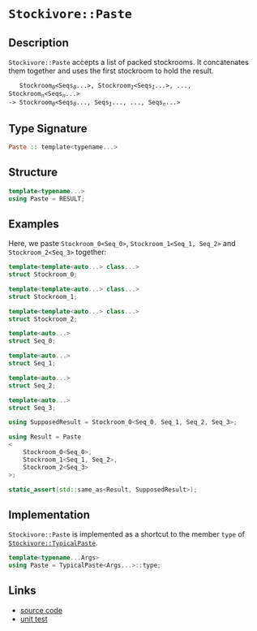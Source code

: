 <!-- Copyright 2024 Feng Mofan
SPDX-License-Identifier: Apache-2.0 -->

# `Stockivore::Paste`

## Description

`Stockivore::Paste` accepts a list of packed stockrooms.
It concatenates them together and uses the first stockroom to hold the result.

<pre><code>   Stockroom<sub><i>0</i></sub>&lt;Seqs<sub><i>0</i></sub>...&gt;, Stockroom<sub><i>1</i></sub>&lt;Seqs<sub><i>1</i></sub>...&gt;, ..., Stockroom<sub><i>n</i></sub>&lt;Seqs<sub><i>n</i></sub>...&gt;
-> Stockroom<sub><i>0</i></sub>&lt;Seqs<sub><i>0</i></sub>..., Seqs<sub><i>1</i></sub>..., ..., Seqs<sub><i>n</i></sub>...></code></pre>

## Type Signature

```Haskell
Paste :: template<typename...>
```

## Structure

```C++
template<typename...>
using Paste = RESULT;
```

## Examples

Here, we paste `Stockroom_0<Seq_0>`,  `Stockroom_1<Seq_1, Seq_2>` and `Stockroom_2<Seq_3>` together:

```C++
template<template<auto...> class...>
struct Stockroom_0;

template<template<auto...> class...>
struct Stockroom_1;

template<template<auto...> class...>
struct Stockroom_2;

template<auto...>
struct Seq_0;

template<auto...>
struct Seq_1;

template<auto...>
struct Seq_2;

template<auto...>
struct Seq_3;

using SupposedResult = Stockroom_0<Seq_0, Seq_1, Seq_2, Seq_3>;

using Result = Paste
<
    Stockroom_0<Seq_0>, 
    Stockroom_1<Seq_1, Seq_2>,
    Stockroom_2<Seq_3>
>;

static_assert(std::same_as<Result, SupposedResult>);
```

## Implementation

`Stockivore::Paste` is implemented as a shortcut to the member `type` of [`Stockivore::TypicalPaste`](./typical_paste.doc.md).

```C++
template<typename...Args>
using Paste = TypicalPaste<Args...>::type;
```

## Links

- [source code](../../../../conceptrodon/stockivore/paste.hpp)
- [unit test](../../../../tests/unit/metafunctions/stockivore/paste.test.hpp)
